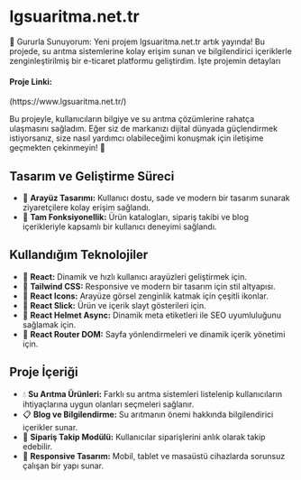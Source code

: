 <h1>lgsuaritma.net.tr</h1>

🎉 Gururla Sunuyorum: Yeni projem lgsuaritma.net.tr artık yayında! Bu projede, su arıtma sistemlerine kolay erişim sunan ve bilgilendirici içeriklerle zenginleştirilmiş bir e-ticaret platformu geliştirdim. İşte projemin detayları

<h4>Proje Linki:</h4>(https://www.lgsuaritma.net.tr/)


Bu projeyle, kullanıcıların bilgiye ve su arıtma çözümlerine rahatça ulaşmasını sağladım. Eğer siz de markanızı dijital dünyada güçlendirmek istiyorsanız, size nasıl yardımcı olabileceğimi konuşmak için iletişime geçmekten çekinmeyin! 💼

 <h2>Tasarım ve Geliştirme Süreci</h2>

 <ul> <li>🔸 <strong>Arayüz Tasarımı:</strong> Kullanıcı dostu, sade ve modern bir tasarım sunarak ziyaretçilere kolay erişim sağlandı.</li> <li>🔸 <strong>Tam Fonksiyonellik:</strong> Ürün katalogları, sipariş takibi ve blog içerikleriyle kapsamlı bir kullanıcı deneyimi sağlandı.</li> </ul>

 <h2>Kullandığım Teknolojiler</h2>

<ul> <li>🔸 <strong>React:</strong> Dinamik ve hızlı kullanıcı arayüzleri geliştirmek için.</li> <li>🔸 <strong>Tailwind CSS:</strong> Responsive ve modern bir tasarım için stil altyapısı.</li> <li>🔸 <strong>React Icons:</strong> Arayüze görsel zenginlik katmak için çeşitli ikonlar.</li> <li>🔸 <strong>React Slick:</strong> Ürün ve içerik slayt gösterileri için.</li> <li>🔸 <strong>React Helmet Async:</strong> Dinamik meta etiketleri ile SEO uyumluluğunu sağlamak için.</li> <li>🔸 <strong>React Router DOM:</strong> Sayfa yönlendirmeleri ve dinamik içerik yönetimi için.</li> </ul>

<h2>Proje İçeriği</h2>

<ul> <li>💧 <strong>Su Arıtma Ürünleri:</strong> Farklı su arıtma sistemleri listelenip kullanıcıların ihtiyaçlarına uygun olanları seçmeleri sağlanır.</li> <li>📋 <strong>Blog ve Bilgilendirme:</strong> Su arıtmanın önemi hakkında bilgilendirici içerikler sunar.</li> <li>🚀 <strong>Sipariş Takip Modülü:</strong> Kullanıcılar siparişlerini anlık olarak takip edebilir.</li> <li>📱 <strong>Responsive Tasarım:</strong> Mobil, tablet ve masaüstü cihazlarda sorunsuz çalışan bir yapı sunar.</li> </ul>
